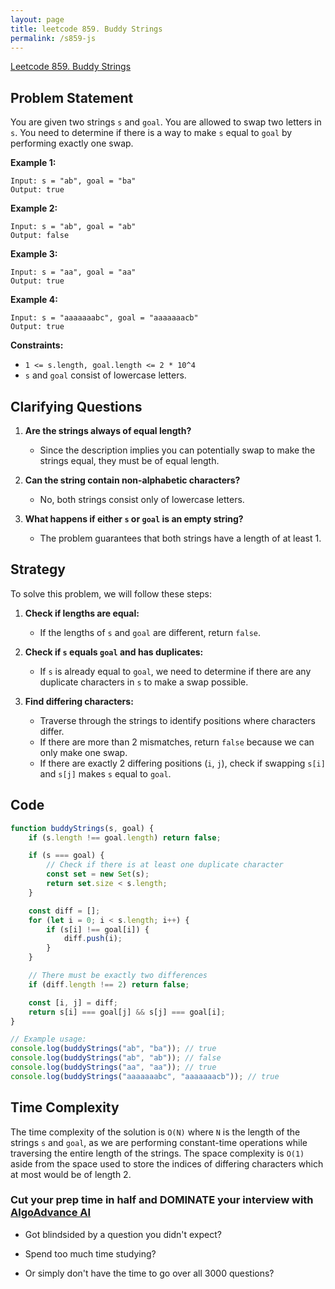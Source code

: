 ```yaml
---
layout: page
title: leetcode 859. Buddy Strings
permalink: /s859-js
---
```

[Leetcode 859. Buddy Strings](https://algoadvance.github.io/algoadvance/l859)
## Problem Statement

You are given two strings `s` and `goal`. You are allowed to swap two letters in `s`. You need to determine if there is a way to make `s` equal to `goal` by performing exactly one swap. 

**Example 1:**
```
Input: s = "ab", goal = "ba"
Output: true
```

**Example 2:**
```
Input: s = "ab", goal = "ab"
Output: false
```

**Example 3:**
```
Input: s = "aa", goal = "aa"
Output: true
```

**Example 4:**
```
Input: s = "aaaaaaabc", goal = "aaaaaaacb"
Output: true
```

**Constraints:**
- `1 <= s.length, goal.length <= 2 * 10^4`
- `s` and `goal` consist of lowercase letters.

## Clarifying Questions

1. **Are the strings always of equal length?**
   - Since the description implies you can potentially swap to make the strings equal, they must be of equal length.

2. **Can the string contain non-alphabetic characters?**
   - No, both strings consist only of lowercase letters.

3. **What happens if either `s` or `goal` is an empty string?**
   - The problem guarantees that both strings have a length of at least 1.

## Strategy

To solve this problem, we will follow these steps:

1. **Check if lengths are equal:**
   - If the lengths of `s` and `goal` are different, return `false`.

2. **Check if `s` equals `goal` and has duplicates:**
   - If `s` is already equal to `goal`, we need to determine if there are any duplicate characters in `s` to make a swap possible.

3. **Find differing characters:**
   - Traverse through the strings to identify positions where characters differ.
   - If there are more than 2 mismatches, return `false` because we can only make one swap.
   - If there are exactly 2 differing positions (`i`, `j`), check if swapping `s[i]` and `s[j]` makes `s` equal to `goal`.

## Code

```javascript
function buddyStrings(s, goal) {
    if (s.length !== goal.length) return false;

    if (s === goal) {
        // Check if there is at least one duplicate character
        const set = new Set(s);
        return set.size < s.length;
    }

    const diff = [];
    for (let i = 0; i < s.length; i++) {
        if (s[i] !== goal[i]) {
            diff.push(i);
        }
    }

    // There must be exactly two differences
    if (diff.length !== 2) return false;

    const [i, j] = diff;
    return s[i] === goal[j] && s[j] === goal[i];
}

// Example usage:
console.log(buddyStrings("ab", "ba")); // true
console.log(buddyStrings("ab", "ab")); // false
console.log(buddyStrings("aa", "aa")); // true
console.log(buddyStrings("aaaaaaabc", "aaaaaaacb")); // true
```

## Time Complexity

The time complexity of the solution is `O(N)` where `N` is the length of the strings `s` and `goal`, as we are performing constant-time operations while traversing the entire length of the strings. The space complexity is `O(1)` aside from the space used to store the indices of differing characters which at most would be of length 2.


### Cut your prep time in half and DOMINATE your interview with [AlgoAdvance AI](https://algoAdvance.com)

- Got blindsided by a question you didn't expect?

- Spend too much time studying?

- Or simply don't have the time to go over all 3000 questions?

